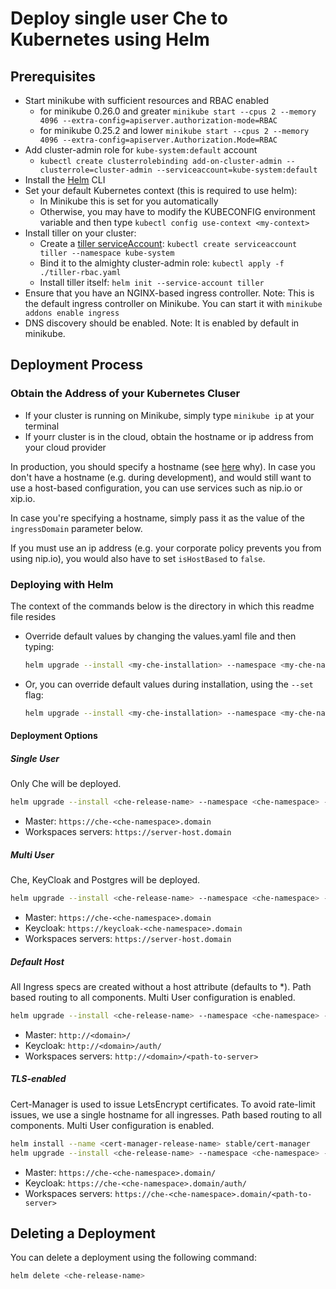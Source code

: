 # Deploy single user Che to Kubernetes using Helm

## Prerequisites
- Start minikube with sufficient resources and RBAC enabled
  - for minikube 0.26.0 and greater `minikube start --cpus 2 --memory 4096 --extra-config=apiserver.authorization-mode=RBAC`
  - for minikube 0.25.2 and lower `minikube start --cpus 2 --memory 4096 --extra-config=apiserver.Authorization.Mode=RBAC`
- Add cluster-admin role for `kube-system:default` account
  - `kubectl create clusterrolebinding add-on-cluster-admin --clusterrole=cluster-admin --serviceaccount=kube-system:default`
- Install the [Helm](https://github.com/kubernetes/helm/blob/master/docs/install.md) CLI
- Set your default Kubernetes context (this is required to use helm):
  - In Minikube this is set for you automatically
  - Otherwise, you may have to modify the KUBECONFIG environment variable and then type `kubectl config use-context <my-context>`
- Install tiller on your cluster:
  - Create a [tiller serviceAccount](https://github.com/kubernetes/helm/blob/master/docs/rbac.md): `kubectl create serviceaccount tiller --namespace kube-system`
   - Bind it to the almighty cluster-admin role: `kubectl apply -f ./tiller-rbac.yaml`
  - Install tiller itself: `helm init --service-account tiller`
- Ensure that you have an NGINX-based ingress controller. Note: This is the default ingress controller on Minikube. You can start it with `minikube addons enable ingress`
- DNS discovery should be enabled. Note: It is enabled by default in minikube.

## Deployment Process
### Obtain the Address of your Kubernetes Cluser
- If your cluster is running on Minikube, simply type `minikube ip` at your terminal
- If yourr cluster is in the cloud, obtain the hostname or ip address from your cloud provider

In production, you should specify a hostname (see [here](https://github.com/eclipse/che/issues/8694) why). In case you don't have a hostname (e.g. during development), and would still want to use a host-based configuration, you can use services such as nip.io or xip.io.

In case you're specifying a hostname, simply pass it as the value of the `ingressDomain` parameter below.

If you must use an ip address (e.g. your corporate policy prevents you from using nip.io), you would also have to set `isHostBased` to `false`.

### Deploying with Helm
The context of the commands below is the directory in which this readme file resides

- Override default values by changing the values.yaml file and then typing:

  ```bash
  helm upgrade --install <my-che-installation> --namespace <my-che-namespace> ./
  ```
- Or, you can override default values during installation, using the `--set` flag:

  ```bash
  helm upgrade --install <my-che-installation> --namespace <my-che-namespace> --set global.ingressDomain=<my-hostname> --set cheImage=<my-image> ./
  ```

#### Deployment Options

##### Single User 
Only Che will be deployed.

  ```bash
  helm upgrade --install <che-release-name> --namespace <che-namespace> --set global.ingressDomain=<domain> ./
  ```
* Master: `https://che-<che-namespace>.domain`
* Workspaces servers: `https://server-host.domain`
  
##### Multi User 
Che, KeyCloak and Postgres will be deployed.

  ```bash
  helm upgrade --install <che-release-name> --namespace <che-namespace> -f ./values/multi-user.yaml --set global.ingressDomain=<domain> ./
  ```

* Master: `https://che-<che-namespace>.domain`
* Keycloak:  `https://keycloak-<che-namespace>.domain`
* Workspaces servers: `https://server-host.domain`

##### Default Host
All Ingress specs are created without a host attribute (defaults to *).
Path based routing to all components.
Multi User configuration is enabled. 
 
  ```bash
  helm upgrade --install <che-release-name> --namespace <che-namespace> -f ./values/default-host.yaml --set global.ingressDomain=<domain> ./
  ```
 
* Master: `http://<domain>/`
* Keycloak:  `http://<domain>/auth/`
* Workspaces servers: `http://<domain>/<path-to-server>`

##### TLS-enabled
Cert-Manager is used to issue LetsEncrypt certificates.
To avoid rate-limit issues, we use a single hostname for all ingresses.
Path based routing to all components.
Multi User configuration is enabled. 

  ```bash
  helm install --name <cert-manager-release-name> stable/cert-manager
  helm upgrade --install <che-release-name> --namespace <che-namespace> -f ./values/tls.yaml --set global.ingressDomain=<domain> ./
  ```

* Master: `https://che-<che-namespace>.domain/`
* Keycloak:  `https://che-<che-namespace>.domain/auth/`
* Workspaces servers: `https://che-<che-namespace>.domain/<path-to-server>`

## Deleting a Deployment
You can delete a deployment using the following command:

``` bash
helm delete <che-release-name>
```
